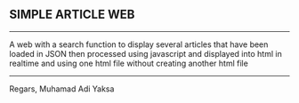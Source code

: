 ## SIMPLE ARTICLE WEB

<hr>

A web with a search function to display several articles that have been loaded 
in JSON then processed using javascript and displayed into html in realtime and 
using one html file without creating another html file

<hr>

Regars, Muhamad Adi Yaksa
